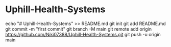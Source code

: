 # Uphill-Health-Systems
echo "# Uphill-Health-Systems" >> README.md
git init
git add README.md
git commit -m "first commit"
git branch -M main
git remote add origin https://github.com/Niki07388/Uphill-Health-Systems.git
git push -u origin main
